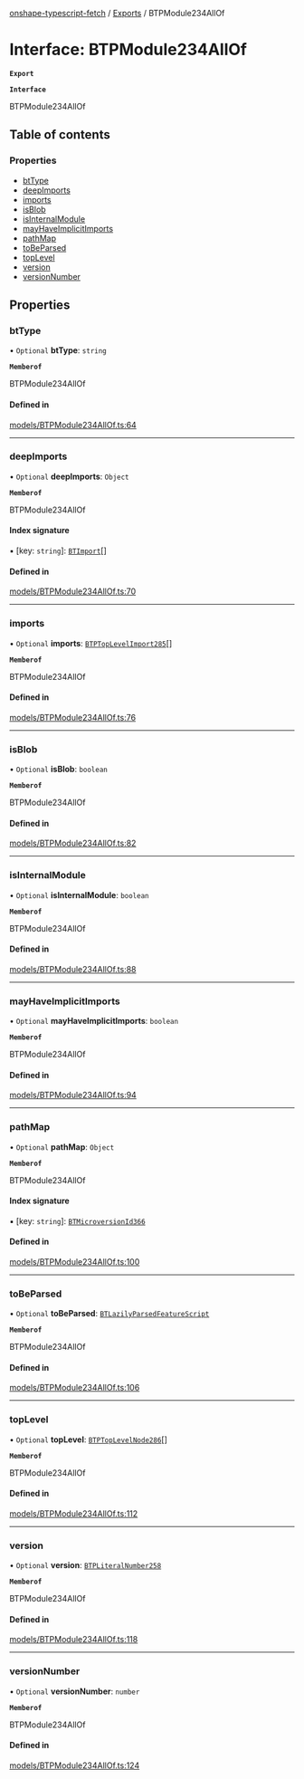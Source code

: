 [onshape-typescript-fetch](../README.md) / [Exports](../modules.md) / BTPModule234AllOf

# Interface: BTPModule234AllOf

**`Export`**

**`Interface`**

BTPModule234AllOf

## Table of contents

### Properties

- [btType](BTPModule234AllOf.md#bttype)
- [deepImports](BTPModule234AllOf.md#deepimports)
- [imports](BTPModule234AllOf.md#imports)
- [isBlob](BTPModule234AllOf.md#isblob)
- [isInternalModule](BTPModule234AllOf.md#isinternalmodule)
- [mayHaveImplicitImports](BTPModule234AllOf.md#mayhaveimplicitimports)
- [pathMap](BTPModule234AllOf.md#pathmap)
- [toBeParsed](BTPModule234AllOf.md#tobeparsed)
- [topLevel](BTPModule234AllOf.md#toplevel)
- [version](BTPModule234AllOf.md#version)
- [versionNumber](BTPModule234AllOf.md#versionnumber)

## Properties

### btType

• `Optional` **btType**: `string`

**`Memberof`**

BTPModule234AllOf

#### Defined in

[models/BTPModule234AllOf.ts:64](https://github.com/toebes/onshape-typescript-fetch/blob/3e11ae1/models/BTPModule234AllOf.ts#L64)

___

### deepImports

• `Optional` **deepImports**: `Object`

**`Memberof`**

BTPModule234AllOf

#### Index signature

▪ [key: `string`]: [`BTImport`](BTImport.md)[]

#### Defined in

[models/BTPModule234AllOf.ts:70](https://github.com/toebes/onshape-typescript-fetch/blob/3e11ae1/models/BTPModule234AllOf.ts#L70)

___

### imports

• `Optional` **imports**: [`BTPTopLevelImport285`](BTPTopLevelImport285.md)[]

**`Memberof`**

BTPModule234AllOf

#### Defined in

[models/BTPModule234AllOf.ts:76](https://github.com/toebes/onshape-typescript-fetch/blob/3e11ae1/models/BTPModule234AllOf.ts#L76)

___

### isBlob

• `Optional` **isBlob**: `boolean`

**`Memberof`**

BTPModule234AllOf

#### Defined in

[models/BTPModule234AllOf.ts:82](https://github.com/toebes/onshape-typescript-fetch/blob/3e11ae1/models/BTPModule234AllOf.ts#L82)

___

### isInternalModule

• `Optional` **isInternalModule**: `boolean`

**`Memberof`**

BTPModule234AllOf

#### Defined in

[models/BTPModule234AllOf.ts:88](https://github.com/toebes/onshape-typescript-fetch/blob/3e11ae1/models/BTPModule234AllOf.ts#L88)

___

### mayHaveImplicitImports

• `Optional` **mayHaveImplicitImports**: `boolean`

**`Memberof`**

BTPModule234AllOf

#### Defined in

[models/BTPModule234AllOf.ts:94](https://github.com/toebes/onshape-typescript-fetch/blob/3e11ae1/models/BTPModule234AllOf.ts#L94)

___

### pathMap

• `Optional` **pathMap**: `Object`

**`Memberof`**

BTPModule234AllOf

#### Index signature

▪ [key: `string`]: [`BTMicroversionId366`](BTMicroversionId366.md)

#### Defined in

[models/BTPModule234AllOf.ts:100](https://github.com/toebes/onshape-typescript-fetch/blob/3e11ae1/models/BTPModule234AllOf.ts#L100)

___

### toBeParsed

• `Optional` **toBeParsed**: [`BTLazilyParsedFeatureScript`](BTLazilyParsedFeatureScript.md)

**`Memberof`**

BTPModule234AllOf

#### Defined in

[models/BTPModule234AllOf.ts:106](https://github.com/toebes/onshape-typescript-fetch/blob/3e11ae1/models/BTPModule234AllOf.ts#L106)

___

### topLevel

• `Optional` **topLevel**: [`BTPTopLevelNode286`](BTPTopLevelNode286.md)[]

**`Memberof`**

BTPModule234AllOf

#### Defined in

[models/BTPModule234AllOf.ts:112](https://github.com/toebes/onshape-typescript-fetch/blob/3e11ae1/models/BTPModule234AllOf.ts#L112)

___

### version

• `Optional` **version**: [`BTPLiteralNumber258`](BTPLiteralNumber258.md)

**`Memberof`**

BTPModule234AllOf

#### Defined in

[models/BTPModule234AllOf.ts:118](https://github.com/toebes/onshape-typescript-fetch/blob/3e11ae1/models/BTPModule234AllOf.ts#L118)

___

### versionNumber

• `Optional` **versionNumber**: `number`

**`Memberof`**

BTPModule234AllOf

#### Defined in

[models/BTPModule234AllOf.ts:124](https://github.com/toebes/onshape-typescript-fetch/blob/3e11ae1/models/BTPModule234AllOf.ts#L124)
